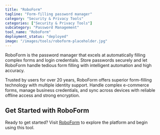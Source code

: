 ```yaml
---
title: "RoboForm"
tagline: "Form-filling password manager"
category: "Security & Privacy Tools"
categories: ["Security & Privacy Tools"]
subcategory: "Password Management"
tool_name: "RoboForm"
deployment_status: "deployed"
image: "/images/tools/roboform-placeholder.jpg"
---
```

RoboForm is the password manager that excels at automatically filling complex forms and login credentials. Store passwords securely and let RoboForm handle tedious form filling with intelligent automation and high accuracy.

Trusted by users for over 20 years, RoboForm offers superior form-filling technology with multiple identity support. Handle complex e-commerce forms, manage business credentials, and sync across devices with reliable offline access and strong encryption.
## Get Started with RoboForm

Ready to get started? Visit [RoboForm](https://roboform.com) to explore the platform and begin using this tool.
